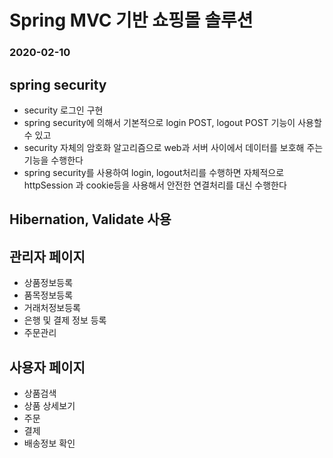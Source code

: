 # Spring MVC 기반 쇼핑몰 솔루션
### 2020-02-10

## spring security
* security 로그인 구현
* spring security에 의해서 기본적으로 login POST, logout POST
기능이 사용할수 있고
* security 자체의 암호화 알고리즘으로 web과 서버 사이에서 데이터를 보호해 주는 기능을 수행한다
* spring security를 사용하여 login, logout처리를 수행하면 자체적으로 
httpSession 과 cookie등을 사용해서 안전한 연결처리를 대신 수행한다

## Hibernation, Validate 사용

## 관리자 페이지
* 상품정보등록
* 품목정보등록
* 거래처정보등록
* 은행 및 결제 정보 등록
* 주문관리

## 사용자 페이지
* 상품검색
* 상품 상세보기
* 주문
* 결제
* 배송정보 확인

